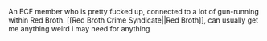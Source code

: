 An ECF member who is pretty fucked up, connected to a lot of gun-running within Red Broth. [[Red Broth Crime Syndicate||Red Broth]], can usually get me anything weird i may need for anything